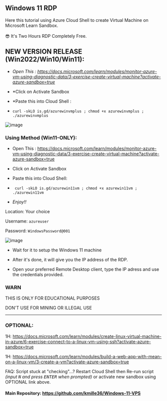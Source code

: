 ## Windows 11 RDP

Here this tutorial using Azure Cloud Shell to create Virtual Machine on Microsoft Learn Sandbox. <br><br>
😎 It's Two Hours RDP Completely Free.


## NEW VERSION RELEASE (Win2022/Win10/Win11): 

- *Open This : https://docs.microsoft.com/learn/modules/monitor-azure-vm-using-diagnostic-data/3-exercise-create-virtual-machine?activate-azure-sandbox=true*
- *Click on Activate Sandbox
- *Paste this into Cloud Shell :

-   ```console  
    curl -skLO is.gd/azurewinvmplus ; chmod +x azurewinvmplus ; ./azurewinvmplus 
    ```

![image](https://user-images.githubusercontent.com/58414694/185373362-727add31-c695-41e2-a93e-16ac4a76d4ae.png)


### Using Method (Win11-ONLY):


- Open This : https://docs.microsoft.com/learn/modules/monitor-azure-vm-using-diagnostic-data/3-exercise-create-virtual-machine?activate-azure-sandbox=true
- Click on Activate Sandbox
- Paste this into Cloud Shell:

-  ```console 
    curl -skLO is.gd/azurewin11vm ; chmod +x azurewin11vm ; ./azurewin11vm    
    ```
- *Enjoy!!*



Location: Your choice

Username: `azureuser`

Password: `WindowsPassword@001`


![image](https://user-images.githubusercontent.com/58414694/148490063-3657aeb5-541f-4e27-88a2-735ad990df0e.png)

- Wait for it to setup the Windows 11 machine

- After it's done, it will give you the IP address of the RDP.

- Open your preferred Remote Desktop client, type the IP adress and use the credentials provided.


### WARN

THIS IS ONLY FOR EDUCATIONAL PURPOSES

DON'T USE FOR MINING OR ILLEGAL USE

---

### OPTIONAL:

1H: https://docs.microsoft.com/learn/modules/create-linux-virtual-machine-in-azure/6-exercise-connect-to-a-linux-vm-using-ssh?activate-azure-sandbox=true

1H: https://docs.microsoft.com/learn/modules/build-a-web-app-with-mean-on-a-linux-vm/3-create-a-vm?activate-azure-sandbox=true

FAQ: Script stuck at "checking"...? Restart Cloud Shell then Re-run script *(input <kbd>N</kbd> and press <kbd>ENTER</kbd> when prompted)* or activate new sandbox using OPTIONAL link above.

#### Main Repository: https://github.com/kmille36/Windows-11-VPS
